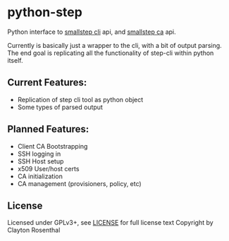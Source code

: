 # python-step
Python interface to [smallstep cli](https://smallstep.com/docs/step-cli/) api,
and [smallstep ca](https://smallstep.com/docs/step-ca/) api.

Currently is basically just a wrapper to the cli, with a bit of output parsing.
The end goal is replicating all the functionality of step-cli within python itself.

## Current Features:
 - Replication of step cli tool as python object
 - Some types of parsed output

## Planned Features:
 - Client CA Bootstrapping
 - SSH logging in
 - SSH Host setup
 - x509 User/host certs
 - CA initialization
 - CA management (provisioners, policy, etc)

## License
Licensed under GPLv3+, see [LICENSE](LICENSE) for full license text
Copyright by Clayton Rosenthal

